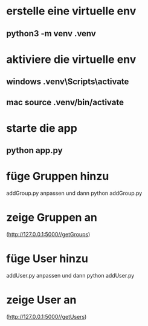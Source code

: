 # erstelle eine virtuelle env
## python3 -m venv .venv

# aktiviere die virtuelle env
## windows .venv\Scripts\activate
## mac source .venv/bin/activate

# starte die app 
## python app.py


# füge Gruppen hinzu
addGroup.py anpassen und dann
python addGroup.py

# zeige Gruppen an
(http://127.0.0.1:5000//getGroups)


# füge User hinzu
addUser.py anpassen und dann
python addUser.py

# zeige User an
(http://127.0.0.1:5000//getUsers)
